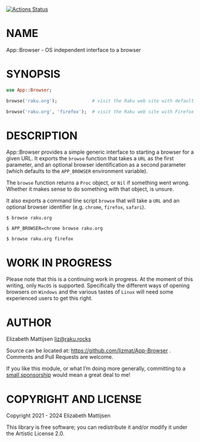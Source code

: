 [![Actions Status](https://github.com/lizmat/App-Browser/workflows/test/badge.svg)](https://github.com/lizmat/App-Browser/actions)

NAME
====

App::Browser - OS independent interface to a browser

SYNOPSIS
========

```raku
use App::Browser;

browse('raku.org');             # visit the Raku web site with default browser

browse('raku.org', 'firefox');  # visit the Raku web site with Firefox
```

DESCRIPTION
===========

App::Browser provides a simple generic interface to starting a browser for a given URL. It exports the `browse` function that takes a `URL` as the first parameter, and an optional browser identification as a second parameter (which defaults to the `APP_BROWSER` environment variable).

The `browse` function returns a `Proc` object, or `Nil` if something went wrong. Whether it makes sense to do something with that object, is unsure.

It also exports a command line script `browse` that will take a `URL` and an optional browser identifier (e.g. `chrome`, `firefox`, `safari`).

    $ browse raku.org

    $ APP_BROWSER=chrome browse raku.org

    $ browse raku.org firefox

WORK IN PROGRESS
================

Please note that this is a continuing work in progress. At the moment of this writing, only `MacOS` is supported. Specifically the different ways of opening browsers on `Windows` and the various tastes of `Linux` will need some experienced users to get this right.

AUTHOR
======

Elizabeth Mattijsen <liz@raku.rocks>

Source can be located at: https://github.com/lizmat/App-Browser . Comments and Pull Requests are welcome.

If you like this module, or what I’m doing more generally, committing to a [small sponsorship](https://github.com/sponsors/lizmat/) would mean a great deal to me!

COPYRIGHT AND LICENSE
=====================

Copyright 2021 - 2024 Elizabeth Mattijsen

This library is free software; you can redistribute it and/or modify it under the Artistic License 2.0.

